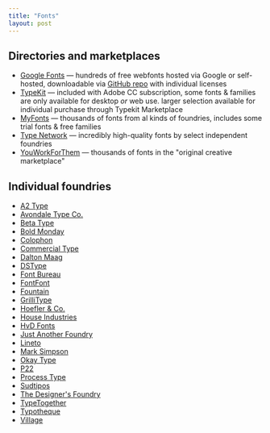 ```yaml
---
title: "Fonts"
layout: post
---
```


## Directories and marketplaces
- [Google Fonts](https://fonts.google.com/) — hundreds of free webfonts hosted via Google or self-hosted, downloadable via [GitHub repo](https://github.com/google/fonts) with individual licenses
- [TypeKit](https://typekit.com/) — included with Adobe CC subscription, some fonts & families are only available for desktop _or_ web use. larger selection available for individual purchase through Typekit Marketplace
- [MyFonts](http://myfonts.com) — thousands of fonts from al kinds of foundries, includes some trial fonts & free families
- [Type Network](http://www.typenetwork.com/) — incredibly high-quality fonts by select independent foundries
- [YouWorkForThem](https://www.youworkforthem.com/fonts/) — thousands of fonts in the "original creative marketplace"

##  Individual foundries
- [A2 Type](http://www.a2-type.co.uk/)
- [Avondale Type Co.](https://avondaletypeco.com/)
- [Beta Type](http://betatype.com/)
- [Bold Monday](https://www.boldmonday.com/)
- [Colophon](http://www.colophon-foundry.org/)
- [Commercial Type](https://commercialtype.com/)
- [Dalton Maag](https://www.daltonmaag.com/)
- [DSType](http://www.dstype.com/)
- [Font Bureau](http://fontbureau.typenetwork.com/)
- [FontFont](https://www.fontfont.com/)
- [Fountain](http://www.fountaintype.com/)
- [GrilliType](https://www.grillitype.com/)
- [Hoefler & Co.](http://www.typography.com/)
- [House Industries](http://www.houseind.com/)
- [HvD Fonts](http://www.hvdfonts.com/)
- [Just Another Foundry](http://justanotherfoundry.com/)
- [Lineto](https://lineto.com/)
- [Mark Simpson](http://www.marksimpson.com/)
- [Okay Type](https://okaytype.com/)
- [P22](https://www.p22.com/)
- [Process Type](https://processtypefoundry.com/fonts/)
- [Sudtipos](http://www.sudtipos.com/)
- [The Designer's Foundry](http://thedesignersfoundry.com)
- [TypeTogether](http://www.type-together.com/)
- [Typotheque](https://www.typotheque.com/)
- [Village](https://vllg.com/)
